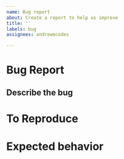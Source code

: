 ```yaml
---
name: Bug report
about: Create a report to help us improve
title: ''
labels: bug
assignees: andrewmcodes

---
```


# Bug Report

## Describe the bug

<!-- A clear and concise description of what the bug is. -->

# To Reproduce

<!-- Steps to reproduce the behavior: -->

# Expected behavior

<!-- A clear and concise description of what you expected to happen. -->
